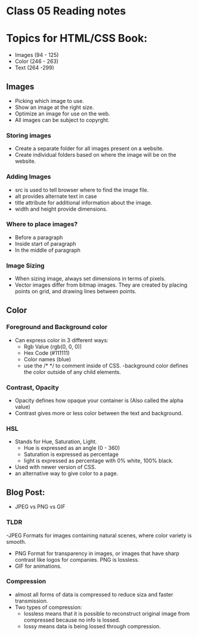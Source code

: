 # Class 05 Reading notes

# Topics for HTML/CSS Book:
- Images (94 - 125)
- Color (246 - 263)
- Text (264 -299)

## Images
- Picking which image to use. 
- Show an image at the right size.
- Optimize an image for use on the web.
- All images can be subject to copyrght.

### Storing images 
- Create a separate folder for all images present on a website.
- Create individual folders based on where the image will be on the website.

### Adding Images
- src is used to tell browser where to find the image file.
- alt provides alternate text in case
- title attribute for additional information about the image.
- width and height provide dimensions.

### Where to place images?
- Before a paragraph
- Inside start of paragraph
- In the middle of paragraph

### Image Sizing
- When sizing image, always set dimensions in terms of pixels.
- Vector images differ from bitmap images. They are created by placing points on grid, and drawing lines between points.

## Color

### Foreground and Background color
- Can express color in 3 different ways:
  - Rgb Value (rgb(0, 0, 0))
  - Hex Code (#111111)
  - Color names (blue)
  - use the /* */ to comment inside of CSS.
  -background color defines the color outside of any child elements.

### Contrast, Opacity
- Opacity defines how opaque your container is (Also called the alpha value)
- Contrast gives more or less color between the text and background.

### HSL
- Stands for Hue, Saturation, Light.
  - Hue is expressed as an angle (0 - 360)
  - Saturation is expressed as percentage
  - light is expressed as percentage with 0% white, 100% black.
- Used with newer version of CSS.
- an alternative way to give color to a page.


## Blog Post:
- JPEG vs PNG vs GIF

### TLDR
-JPEG Formats for images containing natural scenes, where color variety is smooth.
- PNG Format for transparency in images, or images that have sharp contrast like logos for companies. PNG is lossless.
- GIF for animations.

### Compression
- almost all forms of data is compressed to reduce siza and faster transmission.
- Two types of compression:
  - lossless means that it is possible to reconstruct original image from compressed because no info is lossed.
  - lossy means data is being lossed through compression.
